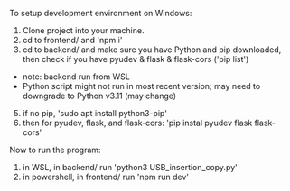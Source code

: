 To setup development environment on Windows:
1. Clone project into your machine.
2. cd to frontend/ and 'npm i'
3. cd to backend/ and make sure you have Python and pip downloaded,
then check if you have pyudev & flask & flask-cors ('pip list')
  - note: backend run from WSL
  - Python script might not run in most recent version;
  may need to downgrade to Python v3.11 (may change)
5. if no pip, 'sudo apt install python3-pip'
6. then for pyudev, flask, and flask-cors: 'pip instal pyudev flask flask-cors'

Now to run the program:
1. in WSL, in backend/ run 'python3 USB_insertion_copy.py'
2. in powershell, in frontend/ run 'npm run dev'